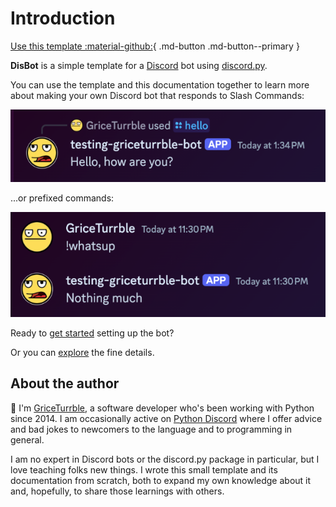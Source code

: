 # Introduction

[Use this template :material-github:](https://github.com/new?template_name=disbot&template_owner=GriceTurrble){ .md-button .md-button--primary }

**DisBot** is a simple template for a [Discord](https://discord.com/) bot
using [discord.py](https://discordpy.readthedocs.io/en/stable/).

You can use the template and this documentation together to learn more about
making your own Discord bot that responds to Slash Commands:

![The test bot responding to /hello slash command](imgs/example-disbot-hello.png)

...or prefixed commands:

![The test bot responding to !whatsup command](imgs/example-disbot-whatsup.png)

Ready to [get started](getting_started.md) setting up the bot?

Or you can [explore](explore.md) the fine details.

## About the author

:wave: I'm [GriceTurrble](https://github.com/griceturrble),
a software developer who's been working with Python since 2014.
I am occasionally active on [Python Discord](https://www.pythondiscord.com/)
where I offer advice and bad jokes to newcomers to the language
and to programming in general.

I am no expert in Discord bots or the discord.py package in particular,
but I love teaching folks new things.
I wrote this small template and its documentation from scratch,
both to expand my own knowledge about it
and, hopefully, to share those learnings with others.
